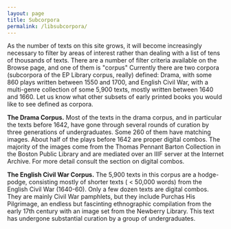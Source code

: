 ```yaml
---
layout: page
title: Subcorpora
permalink: /libsubcorpora/
---
```


As the number of texts on this site grows, it will become increasingly necessary to filter by areas of interest rather than dealing with a list of tens of thousands of texts. There are a number of filter criteria available on the Browse page, and one of them is "corpus" Currently there are two corpora (subcorpora of the EP Library corpus, really) defined: Drama, with some 860 plays written between 1550 and 1700, and English Civil War, with a multi-genre collection of some 5,900 texts, mostly written between 1640 and 1660. Let us know what other subsets of early printed books you would like to see defined as corpora.

**The Drama Corpus.** Most of the texts in the drama corpus, and in particular the texts before 1642, have gone through several rounds of curation by three generations of undergraduates. Some 260 of them have matching images. About half of the plays before 1642 are proper digital combos. The majority of the images come from the Thomas Pennant Barton Collection in the Boston Public Library and are mediated over an IIIF server at the Internet Archive. For more detail consult the section on digital combos.

**The English Civil War Corpus.** The 5,900 texts in this corpus are a hodge-podge, consisting mostly of shorter texts ( < 50,000 words) from the English Civil War (1640-60). Only a few dozen texts are digital combos. They are mainly Civil War pamphlets, but they include Purchas His Pilgrimage, an endless but fascinting ethnographic compilation from the early 17th century with an image set from the Newberry Library. This text has undergone substantial curation by a group of undergraduates.
